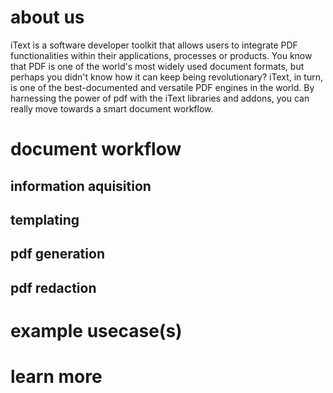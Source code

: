 # about us

iText is a software developer toolkit that allows users to integrate PDF functionalities within their applications, processes or products. You know that PDF is one of the world's most widely used document formats, but perhaps you didn't know how it can keep being revolutionary? iText, in turn, is one of the best-documented and versatile PDF engines in the world. By harnessing the power of pdf with the iText libraries and addons, you can really move towards a smart document workflow.

# document workflow

## information aquisition

## templating

## pdf generation

## pdf redaction

# example usecase(s)

# learn more
